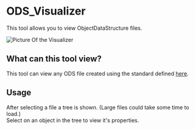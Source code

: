 # ODS_Visualizer
This tool allows you to view ObjectDataStructure files.

![Picture Of the Visualizer](https://i.imgur.com/ukROPZy.png)

## What can this tool view?
This tool can view any ODS file created using the standard defined [here](https://github.com/ryandw11/ODS).  

## Usage
After selecting a file a tree is shown. (Large files could take some time to load.)  
Select on an object in the tree to view it's properties.
